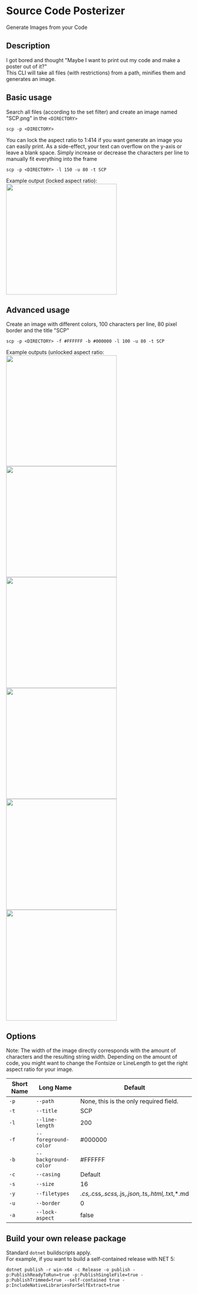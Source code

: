 # Source Code Posterizer
Generate Images from your Code

## Description
I got bored and thought "Maybe I want to print out my code and make a poster out of it?"  
This CLI will take all files (with restrictions) from a path, minifies them and generates an image.

## Basic usage
Search all files (according to the set filter) and create an image named "SCP.png" in the `<DIRECTORY>`
```
scp -p <DIRECTORY>
```
You can lock the aspect ratio to 1:414 if you want generate an image you can easily print. As a side-effect, your text can overflow on the y-axis or leave a blank space. Simply increase or decrease the characters per line to manually fit everything into the frame   
```
scp -p <DIRECTORY> -l 150 -u 80 -t SCP
```
Example output (locked aspect ratio):
<img src = "Demoimages/SCP_aspect_locked.png" width = "300">  

## Advanced usage
Create an image with different colors, 100 characters per line, 80 pixel border and the title "SCP"
```
scp -p <DIRECTORY> -f #FFFFFF -b #000000 -l 100 -u 80 -t SCP
```
Example outputs (unlocked aspect ratio:  
<img src = "Demoimages/SCP_4.png" width = "300">
<img src = "Demoimages/SCP_5.png" width = "300">
<img src = "Demoimages/SCP_0.png" width = "300">
<img src = "Demoimages/SCP_1.png" width = "300">
<img src = "Demoimages/SCP_2.png" width = "300">
<img src = "Demoimages/SCP_3.png" width = "300">

## Options
Note: The width of the image directly corresponds with the amount of characters and the resulting string width.
Depending on the amount of code, you might want to change the Fontsize or LineLength to get the right aspect ratio for your image.

Short Name | Long Name | Default
--- | --- | ---
`-p` | `--path` | None, this is the only required field.
`-t` | `--title` | SCP
`-l` | `--line-length` | 200
`-f` | `--foreground-color` | #000000
`-b` | `--background-color` | #FFFFFF
`-c` | `--casing` | Default
`-s` | `--size` | 16
`-y` | `--filetypes` | *.cs,*.css,*.scss,*.js,*.json,*.ts,*.html,*.txt,*.md
`-u` | `--border` | 0
`-a` | `--lock-aspect`| false

## Build your own release package
Standard `dotnet` buildscripts apply.  
For example, if you want to build a self-contained release with NET 5:  
```
dotnet publish -r win-x64 -c Release -o publish -p:PublishReadyToRun=true -p:PublishSingleFile=true -p:PublishTrimmed=true --self-contained true -p:IncludeNativeLibrariesForSelfExtract=true
```
